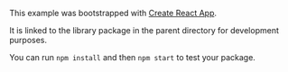 This example was bootstrapped with [Create React App](https://github.com/facebook/create-react-app).

It is linked to the library package in the parent directory for development purposes.

You can run `npm install` and then `npm start` to test your package.
